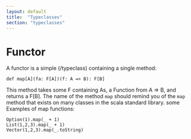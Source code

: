 ```yaml
---
layout: default
title:  "Typeclasses"
section: "typeclasses"
---
```

# Functor

A functor is a simple (/typeclass) containing a single method:

    def map[A](fa: F[A])(f: A => B): F[B]

This method takes some F containing As, a Function from A => B, and
returns a F[B]. The name of the method `map` should remind you of the
`map` method that exists on many classes in the scala standard
library. some Examples of map functions:

```tut
Option(1).map(_ + 1)
List(1,2,3).map(_ + 1)
Vector(1,2,3).map(_.toString)
```